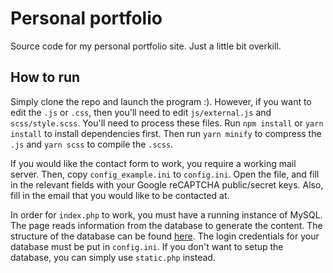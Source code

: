 # Personal portfolio

Source code for my personal portfolio site. Just a little bit overkill.

## How to run
Simply clone the repo and launch the program :). However, if you want to edit the `.js` or `.css`, then you'll need to edit `js/external.js` and `scss/style.scss`. You'll need to process these files. Run `npm install` or `yarn install` to install dependencies first. Then run `yarn minify` to compress the `.js` and `yarn scss` to compile the `.scss`.

If you would like the contact form to work, you require a working mail server. Then, copy `config_example.ini` to `config.ini`. Open the file, and fill in the relevant fields with your Google reCAPTCHA public/secret keys. Also, fill in the email that you would like to be contacted at.

In order for `index.php` to work, you must have a running instance of MySQL. The page reads information from the database to generate the content. The structure of the database can be found [here](https://geraldwu.com/structure.pdf). The login credentials for your database must be put in `config.ini`. If you don't want to setup the database, you can simply use `static.php` instead.
